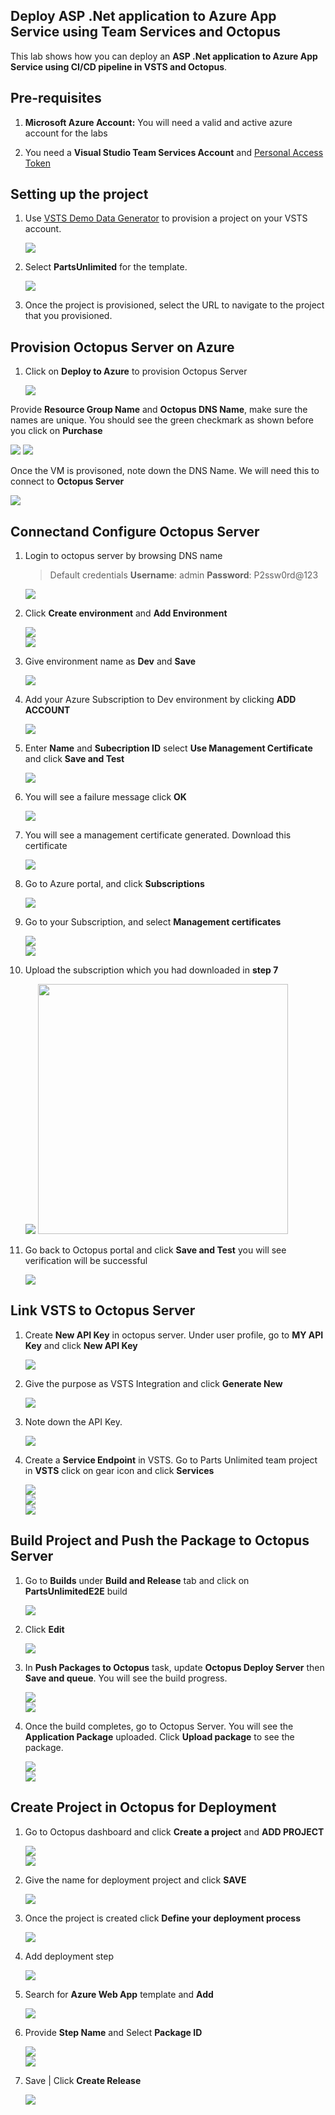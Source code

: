 ## Deploy ASP .Net application to Azure App Service using Team Services and Octopus

This lab shows how you can deploy an **ASP .Net application to Azure App Service using CI/CD pipeline in VSTS and Octopus**.

## Pre-requisites

1. **Microsoft Azure Account:** You will need a valid and active azure account for the labs

2. You need a **Visual Studio Team Services Account** and <a href="http://bit.ly/2gBL4r4">Personal Access Token</a>



## Setting up the project

1. Use <a href="https://vstsdemogenerator.azurewebsites.net" target="_blank">VSTS Demo Data Generator</a> to provision a project on your VSTS account.

   ![](images/1.png)

2. Select **PartsUnlimited** for the template.

   ![](images/2.png)

3. Once the project is provisioned, select the URL to navigate to the project that you provisioned.


## Provision Octopus Server on Azure
1. Click on **Deploy to Azure** to provision Octopus Server

   <a href="https://portal.azure.com/#create/Microsoft.Template/uri/https%3A%2F%2Fraw.githubusercontent.com%2Fsatishmkini%2Foctopus%2Fmaster%2Ftemplate.json"><img src="http://azuredeploy.net/deploybutton.png"></a> 

Provide **Resource Group Name** and **Octopus DNS Name**, make sure the names are unique. You should see the green checkmark as shown before you click on **Purchase**

<img src="images/A1.png">
<img src="images/A2.png">

Once the VM is provisoned, note down the DNS Name. We will need this to connect to **Octopus Server**  

<img src="images/A3.png">

## Connectand Configure Octopus Server

1. Login to octopus server by browsing DNS name

   >Default credentials **Username**: admin
**Password**: P2ssw0rd@123

   <img src="images/O1.png">

2. Click **Create environment** and **Add Environment**

   <img src="images/Create Environment.png">

   <br/>

   <img src="images/Add Environment.png">

3. Give environment name as **Dev** and **Save**

   <img src="images/DevEnvironment.png">

4. Add your Azure Subscription to Dev environment by clicking **ADD ACCOUNT**

   <img src="images/Add Account.png">

5. Enter **Name** and **Subecription ID** select **Use Management Certificate** and click **Save and Test**

   <img src="images/Create Account.png">

6. You will see a failure message click **OK**

   <img src="images/Verification Failed.png">

7. You will see a management certificate generated. Download this certificate

   <img src="images/Download Certificate.png">

8. Go to Azure portal, and click **Subscriptions**

   <img src="images/O8.png">

9. Go to your Subscription, and select **Management certificates**

   <img src="images/O9.png">

   <br/>

   <img src="images/O10.png">

10. Upload the subscription which you had downloaded in **step 7**

    <img src="images/O11.png">

    <img src="images/O12.png"  height="400px">

11. Go back to Octopus portal and click **Save and Test** you will see verification will be successful

    <img src="images/Verification Success.png">

## Link VSTS to Octopus Server

1. Create **New API Key** in octopus server. Under user profile, go to **MY API Key** and click **New API Key**

   <img src="images/API Key.png">

2. Give the purpose as VSTS Integration and click **Generate New**

   <img src="images/Generate New.png">

3. Note down the API Key.

   <img src="images/Key.png">

4. Create a **Service Endpoint** in VSTS. Go to Parts Unlimited team project in **VSTS** click on gear icon and click **Services**

   <img src="images/Endpoint.png">

   <br/>

   <img src="images/O22.png">

   <br/>

   <img src="images/endpointName.png">

## Build Project and Push the Package to Octopus Server

1. Go to **Builds** under **Build and Release** tab and click on **PartsUnlimitedE2E** build 

   <img src="images/Build Defination.png"> 
 
2. Click **Edit**

   <img src="images/EditBD.png">

3. In **Push Packages to Octopus** task, update **Octopus Deploy Server** then **Save and queue**. You will see the build progress.

   <img src="images/QBuild.png">

   <br/>

   <img src="images/Build Complete.png">

4. Once the build completes, go to Octopus Server. You will see the **Application Package** uploaded. Click **Upload package** to see the package.

   <img src="images/Pkg Uploaded.png">

   <br/>

   <img src="images/Pkg.png">

## Create Project in Octopus for Deployment

1. Go to Octopus dashboard and click **Create a project** and **ADD PROJECT**

   <img src="images/Project.png">

   <br/>

   <img src="images/Add Project.png">

2. Give the name for deployment project and click **SAVE**

   <img src="images/PUProject.png">

3. Once the project is created click **Define your deployment process**

   <img src="images/Define Process.png">

4. Add deployment step

   <img src="images/Add Step.png">

5. Search for **Azure Web App** template and **Add**

   <img src="images/O20.png">

6. Provide **Step Name** and Select **Package ID**

   <img src="images/PkgID.png">

   <br/>

   <img src="images/Azure.png">

7. Save | Click **Create Release**

   <img src="images/Release.png">

